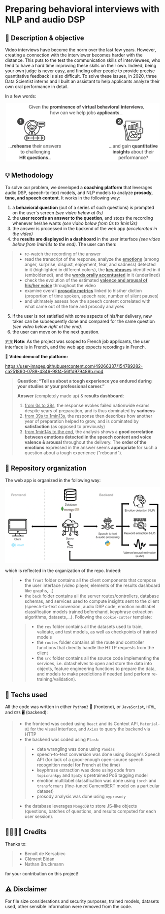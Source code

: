 # Preparing behavioral interviews with NLP and audio DSP

## :dart: Description & objective

Video interviews have become the norm over the last few years. However, creating a connection with the interviewer becomes harder with the distance. This puts to the test the communication skills of interviewees, who tend to have a hard time improving these skills on their own. Indeed, being your own judge is never easy, and finding other people to provide precise quantitative feedback is also difficult. To solve these issues, in 2020, three Data Scientist interns and I built an assistant to help applicants analyze their own oral performance in detail.

In a few words:
<p align="center">
  <a href="#"><img src="./resources/objective.png" width="500" title="objective"></a>
</p>


## :bulb: Methodology

To solve our problem, we developed a **coaching platform** that leverages audio DSP, speech-to-text models, and NLP models to analyze **prosody, tone, and speech content**. It works in the following way:
1. a **behavioral question** (out of a series of such questions) is prompted on the user's screen *(see video below at 0s)*
2. the **user records an answer to the question**, and stops the recording whenever he/she wants *(see video below from 0s to 1min13s)*
3. the answer is processed in the backend of the web app *(accelerated in the video)*
4. the **results are displayed in a dashboard** in the user interface *(see video below from 1min14s to the end)*. The user can then: 
> - re-watch the recording of the answer
> - read the transcript of the response, analyze the <ins>**emotions**</ins> (among anger, surprise, disgust, enjoyment, fear, and sadness) detected in it (highlighted in different colors), the <ins>**key phrases**</ins> identified in it (emboldened), and the <ins>**words orally accentuated**</ins> in it (underlined)
> - check the evolution of the estimated <ins>**valence and arousal of his/her voice**</ins> throughout the video
> - examine overall <ins>**prosodic metrics**</ins> linked to his/her diction (proportion of time spoken, speech rate, number of silent pauses)
> - and ultimately assess how the speech content correlated with what came out of the tone and prosody analyses
5. if the user is not satisfied with some aspects of his/her delivery, new takes can be subsequently done and compared for the same question *(see video below right at the end)*.
6. the user can move on to the next question.


:fr: **Note:** As the project was scoped to French job applicants, the user interface is in French, and the web app expects recordings in French.

:movie_camera: **Video demo of the platform:**


https://user-images.githubusercontent.com/49266337/154789282-ca251890-0788-4346-98f4-56ffd979489b.mp4


> **Question: “Tell us about a tough experience you endured during your studies or your professional career.”**
> 
> **Answer** (completely made up) & **results dashboard**: 
> 1. <ins>from 0s to 38s</ins>, the response evokes failed nationwide exams despite years of preparation, and is thus dominated by **sadness**
> 2. <ins>from 39s to 1min13s</ins>, the response then describes how another year of preparation helped to grow, and is dominated by **satisfaction** (as opposed to previously)
> 3. <ins>from 1min14s to the end</ins>, the analysis shows a **good correlation between emotions detected in the speech content and voice valence & arousal** throughout the delivery. The **order of the emotions** expressed in the answer seems **appropriate** for such a question about a tough experience ("rebound").



## :file_folder: Repository organization

The web app is organized in the following way:
<p align="center">
  <a href="#"><img src="./resources/approach.png" width="650" title="organization"></a>
</p>

which is reflected in the organization of the repo. Indeed:
> - the ```front``` folder contains all the client components that compose the user interface (video player, elements of the results dashboard like graphs,...)
> - the ```back``` folder contains all the server routes/controllers, database schemas, and services used to compute insights sent to the client (speech-to-text conversion, audio DSP code, emotion multilabel classification models trained beforehand, keyphrase extraction algorithms, datasets,...). Following the ```cookie-cutter``` template:
> > - the ```res``` folder contains all the datasets used to train, validate, and test models, as well as checkpoints of trained models
> > - the ```routes``` folder contains all the route and controller functions that directly handle the HTTP requests from the client
> > - the ```src``` folder contains all the source code implementing the services, i.e. datashelves to open and store the data into objects, feature engineering functions to prepare the data, and models to make predictions if needed (and perform re-training/validation).


## :wrench:	Techs used

All the code was written in either ```Python3``` 🐍 (frontend), or ```JavaScript```, ```HTML```, and ```CSS``` :desktop_computer: (backend):
> - the frontend was coded using ```React``` and its Context API, ```Material-UI``` for the visual interface, and ```Axios``` to query the backend via HTTP
> - the backend was coded using ```Flask```:
> > - data wrangling was done using ```Pandas```
> > - speech-to-text conversion was done using Google's Speech API (for lack of a good-enough open-source speech recognition model for French at the time)
> > - keyphrase extraction was done using code from ```topicrankpy``` and ```SpaCy```'s pretrained PoS tagging model
> > - emotion multilabel classification was done using ```torch``` and ```transformers``` (fine-tuned CamemBERT model on a particular dataset)
> > - prosody analysis was done using ```myprosody``` 
> - the database leverages ```MongoDB``` to store JS-like objects (questions, batches of questions, and results computed for each user session).


## :family_man_woman_girl_boy: Credits

Thanks to:
> - Benoît de Kersabiec
> - Clément Bidan
> - Nathan Bruckmann

for your contribution on this project!

## :warning: Disclaimer

For file size considerations and security purposes, trained models, datasets used, other sensible information were removed from the code.
